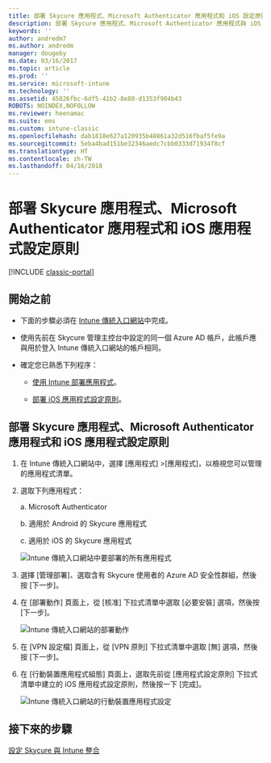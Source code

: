 ```yaml
---
title: 部署 Skycure 應用程式、Microsoft Authenticator 應用程式和 iOS 設定原則
description: 部署 Skycure 應用程式、Microsoft Authenticator 應用程式與 iOS 設定原則到 Intune 傳統入口網站。
keywords: ''
author: andredm7
ms.author: andredm
manager: dougeby
ms.date: 03/16/2017
ms.topic: article
ms.prod: ''
ms.service: microsoft-intune
ms.technology: ''
ms.assetid: 45826fbc-6df5-41b2-8e80-d1353f904b43
ROBOTS: NOINDEX,NOFOLLOW
ms.reviewer: heenamac
ms.suite: ems
ms.custom: intune-classic
ms.openlocfilehash: dab1818e627a120935b48861a32d516fbaf5fe9a
ms.sourcegitcommit: 5eba4bad151be32346aedc7cbb0333d71934f8cf
ms.translationtype: HT
ms.contentlocale: zh-TW
ms.lasthandoff: 04/16/2018
---
```

# <a name="deploy-skycure-apps-microsoft-authenticator-app-and-ios-app-configuration-policy"></a>部署 Skycure 應用程式、Microsoft Authenticator 應用程式和 iOS 應用程式設定原則

[!INCLUDE [classic-portal](../includes/classic-portal.md)]

## <a name="before-you-begin"></a>開始之前

-   下面的步驟必須在 [Intune 傳統入口網站](https://manage.microsoft.com/)中完成。

-   使用先前在 Skycure 管理主控台中設定的同一個 Azure AD 帳戶，此帳戶應與用於登入 Intune 傳統入口網站的帳戶相同。

-   確定您已熟悉下列程序：

    -   [使用 Intune 部署應用程式](/intune-classic/deploy-use/deploy-apps-in-microsoft-intune)。

    -   [部署 iOS 應用程式設定原則](/intune-classic/deploy-use/configure-ios-apps-with-mobile-app-configuration-policies-in-microsoft-intune)。

## <a name="to-deploy-skycure-apps-microsoft-authenticator-app-and-the-ios-app-configuration-policy"></a>部署 Skycure 應用程式、Microsoft Authenticator 應用程式和 iOS 應用程式設定原則

1.  在 Intune 傳統入口網站中，選擇 [應用程式] &gt;[應用程式]，以檢視您可以管理的應用程式清單。

2.  選取下列應用程式：

    a.  Microsoft Authenticator

    b.  適用於 Android 的 Skycure 應用程式

    c.  適用於 iOS 的 Skycure 應用程式

       ![Intune 傳統入口網站中要部署的所有應用程式](../media/mtp/skycure-deploy-app-1.png)

3.  選擇 [管理部署]、選取含有 Skycure 使用者的 Azure AD 安全性群組，然後按 [下一步]。

4.  在 [部署動作] 頁面上，從 [核准] 下拉式清單中選取 [必要安裝] 選項，然後按 [下一步]。

    ![Intune 傳統入口網站的部署動作](../media/mtp/skycure-deploy-app-2.png)

5.  在 [VPN 設定檔] 頁面上，從 [VPN 原則] 下拉式清單中選取 [無] 選項，然後按 [下一步]。

6.  在 [行動裝置應用程式組態] 頁面上，選取先前從 [應用程式設定原則] 下拉式清單中建立的 iOS 應用程式設定原則，然後按一下 [完成]。

    ![Intune 傳統入口網站的行動裝置應用程式設定](../media/mtp/skycure-deploy-app-3.png)

## <a name="next-steps"></a>接下來的步驟

[設定 Skycure 與 Intune 整合](/intune-classic/deploy-use/setup-the-skycure-integration-with-Intune)
